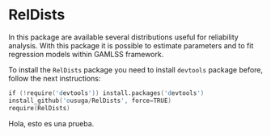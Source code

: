 # RelDists
In this package are available several distributions useful for reliability analysis. With this package it is possible to estimate parameters and to fit regression models within GAMLSS framework.

To install the `RelDists` package you need to install `devtools` package before, follow the next instructions:

```s
if (!require('devtools')) install.packages('devtools')
install_github('ousuga/RelDists', force=TRUE)
require(RelDists)
```

Hola, esto es una prueba.